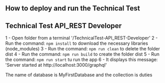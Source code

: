 ## How to deploy and run the Technical Test

## Technical Test API_REST Developer

1 - Open folder from a terminal '/TechnicalTest-API_REST-Developer'
2 - Run the command: ```npm install``` to download the necessary libraries (node_modules)
3 - Run the command: ```npm run clean``` to delete the folder dist
4 - Run the command: ```npm run build``` to create the folder dist
5 - Run the command: ```npm run start``` tu run the app
6 - It displays this message: 'Server started at http://localhost:3000/graphql'

The name of database is MyFirstDatabase and the collection is duties